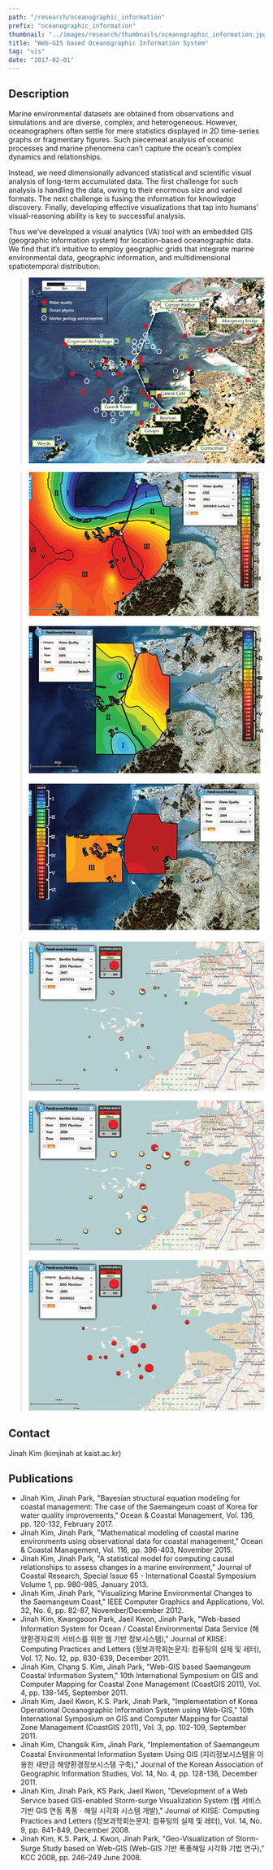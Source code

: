 ```yaml
---
path: "/research/oceanographic_information"
prefix: "oceanographic_information"
thumbnail: "../images/research/thumbnails/oceanographic_information.jpg"
title: "Web-GIS based Oceanographic Information System"
tag: "vis"
date: "2017-02-01"
---
```


## Description

Marine environmental datasets are obtained from observations and simulations and are diverse, complex, and heterogeneous. However, oceanographers often settle for mere statistics displayed in 2D time-series graphs or fragmentary figures. Such piecemeal analysis of oceanic processes and marine phenomena can’t capture the ocean’s complex dynamics and relationships.

Instead, we need dimensionally advanced statistical and scientific visual analysis of long-term accumulated data. The first challenge for such analysis is handling the data, owing to their enormous size and varied formats. The next challenge is fusing the information for knowledge discovery. Finally, developing effective visualizations that tap into humans’ visual-reasoning ability is key to successful analysis.

Thus we’ve developed a visual analytics (VA) tool with an embedded GIS (geographic information system) for location-based oceanographic data. We find that it’s intuitive to employ geographic grids that integrate marine environmental data, geographic information, and multidimensional spatiotemporal distribution.


> ![Figure 1. These observation stations consist of observatories, buoys, moored equipment, and devices for water and geological sampling.](../images/research/oceanographic_information/img1.jpg)

> ![Figure 2. Water quality distribution charts depicting chemical oxygen demand (COD), using a dasymetric map, for August 2003 (top), September 2005 (middle), and May 2009 (bottom). We divide water quality into six grades, with grade VI being the worst.](../images/research/oceanographic_information/img2.jpg)

> ![Figure 3. Zooplankton distribution charts using a proportional-symbol map with pie charts, for July 2007 (top), July 2008 (middle), and September 2009 (bottom). Zooplankton populations appeared to increase after the dyke’s completion. However, species diversity significantly decreased; only the copepod population increased.](../images/research/oceanographic_information/img3.jpg)

## Contact

Jinah Kim (kimjinah at kaist.ac.kr)

## Publications

- Jinah Kim, Jinah Park, "Bayesian structural equation modeling for coastal management: The case of the Saemangeum coast of Korea for water quality improvements," Ocean & Coastal Management, Vol. 136, pp. 120-132, February 2017.
- Jinah Kim, Jinah Park, "Mathematical modeling of coastal marine environments using observational data for coastal management," Ocean & Coastal Management, Vol. 116, pp. 396-403, November 2015.
- Jinah Kim, Jinah Park, "A statistical model for computing causal relationships to assess changes in a marine environment," Journal of Coastal Research, Special Issue 65 - International Coastal Symposium Volume 1, pp. 980-985, January 2013.
- Jinah Kim, Jinah Park, "Visualizing Marine Environmental Changes to the Saemangeum Coast," IEEE Computer Graphics and Applications, Vol. 32, No. 6, pp. 82-87, November/December 2012.
- Jinah Kim, Kwangsoon Park, Jaeil Kwon, Jinah Park, "Web-based Information System for Ocean / Coastal Environmental Data Service (해양환경자료의 서비스를 위한 웹 기반 정보시스템)," Journal of KIISE: Computing Practices and Letters (정보과학회논문지: 컴퓨팅의 실제 및 레터), Vol. 17, No. 12, pp. 630-639, December 2011.
- Jinah Kim, Chang S. Kim, Jinah Park, "Web-GIS based Saemangeum Coastal Information System," 10th International Symposium on GIS and Computer Mapping for Coastal Zone Management (CoastGIS 2011), Vol. 4, pp. 138-145, September 2011.
- Jinah Kim, Jaeil Kwon, K.S. Park, Jinah Park, "Implementation of Korea Operational Oceanographic Information System using Web-GIS," 10th International Symposium on GIS and Computer Mapping for Coastal Zone Management (CoastGIS 2011), Vol. 3, pp. 102-109, September 2011.
- Jinah Kim, Changsik Kim, Jinah Park, "Implementation of Saemangeum Coastal Environmental Information System Using GIS (지리정보시스템을 이용한 새만금 해양환경정보시스템 구축)," Journal of the Korean Association of Geographic Information Studies, Vol. 14, No. 4, pp. 128-136, December 2011.
- Jinah Kim, Jinah Park, KS Park, Jaeil Kwon, "Development of a Web Service based GIS-enabled Storm-surge Visualization System (웹 서비스 기반 GIS 연동 폭풍ㆍ해일 시각화 시스템 개발)," Journal of KIISE: Computing Practices and Letters (정보과학회논문지: 컴퓨팅의 실제 및 레터), Vol. 14, No. 9, pp. 841-849, December 2008.
- Jinah Kim, K.S. Park, J. Kwon, Jinah Park, "Geo-Visualization of Storm-Surge Study based on Web-GIS (Web-GIS 기반 폭풍해일 시각화 기법 연구)," KCC 2008, pp. 246-249 June 2008.